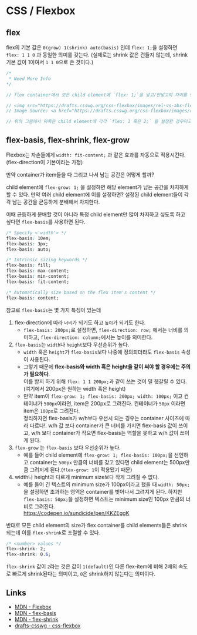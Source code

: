 # CSS / Flexbox

## flex
flex의 기본 값은 `0(grow) 1(shrink) auto(basis)` 인데 `flex: 1;`을 설정하면 `flex: 1 1 0` 과 동일한 의미를 갖는다. (실제로는 shrink 값은 건들지 않는데, shrink 기본 값이 1이여서 `1 1 0`으로 쓴 것이다.)


```javascript
/*
 * Need More Info
*/

// flex container에서 모든 child element에 `flex: 1;`을 넣고/안넣고의 차이를 명확하게 보여주는 그림이 있다.

// <img src="https://drafts.csswg.org/css-flexbox/images/rel-vs-abs-flex.svg" />
// Image Source: <a href="https://drafts.csswg.org/css-flexbox/images/rel-vs-abs-flex.svg">https://drafts.csswg.org</a>

// 위의 그림에서 위쪽은 child element에 각각 `flex: 1 혹은 2;` 을 설정한 경우이고 아래쪽은 별도의 flex 설정 없는 상황이다. 위쪽은 모든 child element가 `flex-basis: 0;`으로 설정이 됐기 때문에 각각 최소한의 영역만 차지하고 동시에 `flex-grow: 1` 이기 때문에 각각 비율에 맞게 빈 영역을 차지하게 되는 상황인 것이다. 아래쪽은 `flex-grow: 0; flex-basis: auto;`이기 때문에 각각 최소한의 영역을 차지한 후 
```

## flex-basis, flex-shrink, flex-grow

Flexbox는 자손들에게 `width: fit-content;` 과 같은 효과를 자동으로 적용시킨다.(flex-direction이 기본이라는 가정)

만약 container가 item들을 다 그리고 나서 남는 공간은 어떻게 할까?

child element에 `flex-grow: 1;` 을 설정하면 해당 element가 남는 공간을 차지하게 할 수 있다. 만약 여러 child element에 이를 설정하면? 설정된 child element들이 각각 남는 공간을 균등하게 분배해서 차지한다.

이때 균등하게 분배할 것이 아니라 특정 child element만 많이 차지하고 싶도록 하고 싶다면 `flex-basis`를 사용하면 된다.

```css
/* Specify <'width'> */
flex-basis: 10em;
flex-basis: 3px;
flex-basis: auto;

/* Intrinsic sizing keywords */
flex-basis: fill;
flex-basis: max-content;
flex-basis: min-content;
flex-basis: fit-content;

/* Automatically size based on the flex item's content */
flex-basis: content;
```

참고로 `flex-basis`는 몇 가지 특징이 있는데
1. flex-direction에 따라 `너비`가 되기도 하고 `높이`가 되기도 한다.
    - `flex-basis: 200px;`로 설정하면, `flex-direction: row;` 에서는 너비를 의미하고, `flex-direction: column;`에서는 높이를 의미한다.
1. `flex-basis`는 `width`나 `height`보다 우선순위가 높다.
    - `width` 혹은 `height`가 `flex-basis`보다 나중에 정의되더라도 `flex-basis` 속성이 사용된다.
    - 그렇기 때문에 **flex-basis와 width 혹은 height을 같이 써야 할 경우에는 주의가 필요하다**. <br />이를 방지 하기 위해 `flex: 1 1 200px;`과 같이 쓰는 것이 덜 헷갈릴 수 있다.(여기에서 200px은 원하는 width 혹은 height)
    - 만약 item이 `flex-grow: 1; flex-basis: 200px; width: 100px;` 이고 컨테이너가 `500px`이라면, item은 200px로 그려진다. 컨테이너가 `50px` 이라면 item은 `100px`로 그려진다. <br/> 정리하자면 flex-basis가 w/h보다 우선시 되는 경우는 container 사이즈에 따라 다르다!. w/h 값 보다 container가 큰 너비를 가지면 flex-basis 값이 쓰이고, w/h 보다 container가 작으면 flex-basis는 역할을 못하고 w/h 값이 쓰이게 된다.
1. `flex-grow` 는 `flex-basis` 보다 우선순위가 높다.
    - 예를 들어 child element에 `flex-grow: 1; flex-basis: 100px;`을 선언하고 container는 `500px` 만큼의 너비를 갖고 있다면 child element는 500px만큼 그려지게 된다.(`flex-grow: 1`이 적용됐기 때문)
1. width나 height과 다르게 minimum size보다 작게 그려질 수 없다. <br/>
    - 예를 들어 긴 텍스트의 minimum size가 100px이라고 했을 때 `width: 50px;`을 설정하면 초과하는 영역은 container를 벗어나서 그려지게 된다. 하지만 `flex-basis: 50px;`을 설정하면 텍스트는 minimum size인 100px 만큼의 너비로 그려진다. <br/>
  https://codepen.io/sundicide/pen/KKZEggK

반대로 모든 child element의 size가 flex container를 child elements들은 shrink되는데 이를 `flex-shrink`로 조절할 수 있다.

```css
/* <number> values */
flex-shrink: 2;
flex-shrink: 0.6;
```

`flex-shrink` 값이 `2`라는 것은 값이 `1(default)`인 다른 flex-item에 비해 2배의 속도로 빠르게 shrink된다는 의미이고, `0`은 shrink하지 않는다는 의미이다.

## Links
- [MDN - Flexbox](https://developer.mozilla.org/en-US/docs/Web/CSS/CSS_Flexible_Box_Layout/Basic_Concepts_of_Flexbox)
- [MDN - flex-basis](https://developer.mozilla.org/en-US/docs/Web/CSS/flex-basis)
- [MDN - flex-shrink](https://developer.mozilla.org/en-US/docs/Web/CSS/flex-shrink)
- [drafts-csswg - css-flexbox](https://drafts.csswg.org/css-flexbox/#propdef-flex)